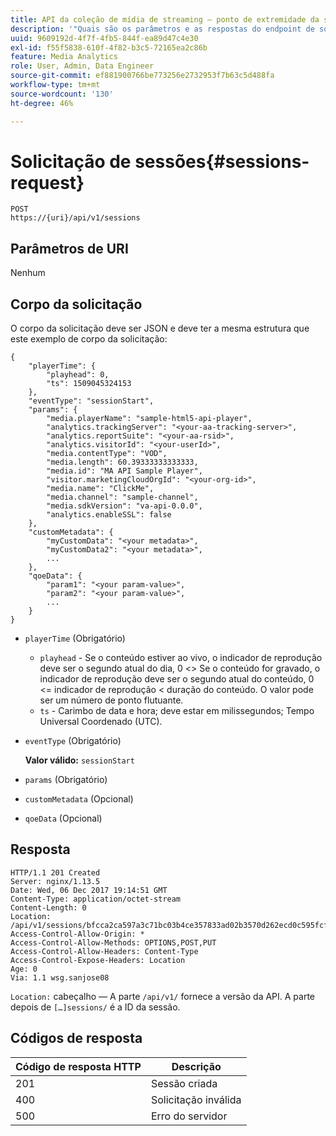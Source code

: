 ```yaml
---
title: API da coleção de mídia de streaming — ponto de extremidade da solicitação de sessões
description: '"Quais são os parâmetros e as respostas do endpoint de solicitação das sessões da API da coleção de mídia?"'
uuid: 9609192d-4f7f-4fb5-844f-ea89d47c4e30
exl-id: f55f5838-610f-4f82-b3c5-72165ea2c86b
feature: Media Analytics
role: User, Admin, Data Engineer
source-git-commit: ef881900766be773256e2732953f7b63c5d488fa
workflow-type: tm+mt
source-wordcount: '130'
ht-degree: 46%

---
```


# Solicitação de sessões{#sessions-request}

```
POST 
https://{uri}/api/v1/sessions
```

## Parâmetros de URI

Nenhum

## Corpo da solicitação

O corpo da solicitação deve ser JSON e deve ter a mesma estrutura que este exemplo de corpo da solicitação:

```
{ 
    "playerTime": { 
        "playhead": 0, 
        "ts": 1509045324153 
    }, 
    "eventType": "sessionStart", 
    "params": { 
        "media.playerName": "sample-html5-api-player", 
        "analytics.trackingServer": "<your-aa-tracking-server>", 
        "analytics.reportSuite": "<your-aa-rsid>", 
        "analytics.visitorId": "<your-userId>", 
        "media.contentType": "VOD", 
        "media.length": 60.39333333333333, 
        "media.id": "MA API Sample Player", 
        "visitor.marketingCloudOrgId": "<your-org-id>", 
        "media.name": "ClickMe", 
        "media.channel": "sample-channel", 
        "media.sdkVersion": "va-api-0.0.0", 
        "analytics.enableSSL": false 
    }, 
    "customMetadata": { 
        "myCustomData": "<your metadata>", 
        "myCustomData2": "<your metadata>", 
        ... 
    }, 
    "qoeData": { 
        "param1": "<your param-value>", 
        "param2": "<your param-value>", 
        ... 
    } 
}
```

* `playerTime` (Obrigatório)
   * `playhead` - Se o conteúdo estiver ao vivo, o indicador de reprodução deve ser o segundo atual do dia, 0  &lt;> Se o conteúdo for gravado, o indicador de reprodução deve ser o segundo atual do conteúdo, 0 &lt;= indicador de reprodução &lt; duração do conteúdo. O valor pode ser um número de ponto flutuante.
   * `ts` - Carimbo de data e hora; deve estar em milissegundos; Tempo Universal Coordenado (UTC).
* `eventType` (Obrigatório)

   **Valor válido:** `sessionStart`
* `params` (Obrigatório)
* `customMetadata` (Opcional)
* `qoeData` (Opcional)

## Resposta

```
HTTP/1.1 201 Created 
Server: nginx/1.13.5 
Date: Wed, 06 Dec 2017 19:14:51 GMT 
Content-Type: application/octet-stream 
Content-Length: 0 
Location: /api/v1/sessions/bfcca2ca597a3c71bc03b4ce357833ad02b3570d262ecd0c595fcf8f2ae4df58 
Access-Control-Allow-Origin: * 
Access-Control-Allow-Methods: OPTIONS,POST,PUT 
Access-Control-Allow-Headers: Content-Type 
Access-Control-Expose-Headers: Location 
Age: 0 
Via: 1.1 wsg.sanjose08
```

`Location:` cabeçalho — A parte `/api/v1/` fornece a versão da API. A parte depois de `[…]sessions/` é a ID da sessão.

## Códigos de resposta

| Código de resposta HTTP | Descrição |
|---|---|
| 201 | Sessão criada |
| 400 | Solicitação inválida |
| 500 | Erro do servidor |
